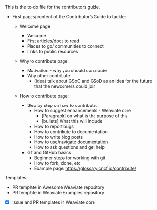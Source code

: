 This is the to-do file for the contributors guide.

* First pages/content of the Contributor’s Guide to tackle:
  * Welcome page
    * Welcome
    * First articles/docs to read
    * Places to go/ communities to connect
    * Links to public resources

  * Why to contribute page:
    * Motivation - why you should contribute
    * Why other contribute
      * (idea) talk about GSoC and GSoD as an idea for the future that the newcomers could join
  
  * How to contribute page:
      * Step by step on how to contribute:
          * How to suggest enhancements -  Weaviate core
             * [Paragraph] on what is the purpose of this
             * [bullets] What this will include
          * How to report bugs
          * How to contribute to documentation 
          * How to write blog posts
          * How to use/navigate documentation
          * How to ask questions and get help
      * Git and GitHub basics
          * Beginner steps for working with git
          * How to fork, clone, etc
          * Example page: https://glossary.cncf.io/contribute/


Templates:

* PR template in Awesome Weaviate repository
* PR template in Weaviate Examples repository
* [x] Issue and PR templates in Weaviate core
